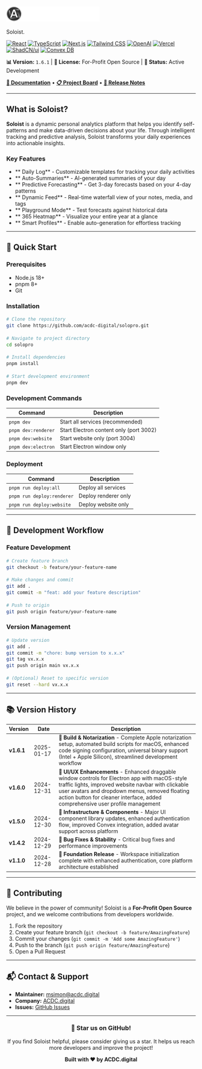 # <img src="public/logo-ACDC.svg" alt="ACDC Logo" height="40" align="center"/>
Soloist.


[![React](https://img.shields.io/badge/React-%2320232A.svg?style=for-the-badge&logo=react&logoColor=%2361DAFB)](https://reactjs.org/)
[![TypeScript](https://img.shields.io/badge/TypeScript-%233178C6.svg?style=for-the-badge&logo=typescript&logoColor=white)](https://www.typescriptlang.org/)
[![Next.js](https://img.shields.io/badge/Next.js-%23000000.svg?style=for-the-badge&logo=nextdotjs&logoColor=white)](https://nextjs.org/)
[![Tailwind CSS](https://img.shields.io/badge/Tailwind_CSS-%2306B6D4.svg?style=for-the-badge&logo=tailwindcss&logoColor=white)](https://tailwindcss.com/)
[![OpenAI](https://img.shields.io/badge/OpenAI-%23000000.svg?style=for-the-badge&logo=OpenAI&logoColor=white)](https://www.openai.com/)
[![Vercel](https://img.shields.io/badge/Vercel-%23000000.svg?style=for-the-badge&logo=Vercel&logoColor=white)](https://vercel.com/)
[![ShadCN/ui](https://img.shields.io/badge/shadcn/ui-%2327272A.svg?style=for-the-badge&logoColor=white)](https://ui.shadcn.com/)
[![Convex DB](https://img.shields.io/badge/Convex_DB-%23450AFF.svg?style=for-the-badge&logo=convex&logoColor=white)](https://convex.dev/)

**📊 Version:** `1.6.1` | **📝 License:** For-Profit Open Source | **🚀 Status:** Active Development

[**📖 Documentation**](https://github.com/acdc-digital/solopro/wiki) • [**📋 Project Board**](https://github.com/users/acdc-digital/projects/10) • [**🔖 Release Notes**](https://github.com/acdc-digital/solopro/releases)

</div>

---

## What is Soloist?

**Soloist** is a dynamic personal analytics platform that helps you identify self-patterns and make data-driven decisions about your life. Through intelligent tracking and predictive analysis, Soloist transforms your daily experiences into actionable insights.

### Key Features

- ** Daily Log** - Customizable templates for tracking your daily activities
- ** Auto-Summaries** - AI-generated summaries of your day
- ** Predictive Forecasting** - Get 3-day forecasts based on your 4-day patterns
- ** Dynamic Feed** - Real-time waterfall view of your notes, media, and tags
- ** Playground Mode** - Test forecasts against historical data
- ** 365 Heatmap** - Visualize your entire year at a glance
- ** Smart Profiles** - Enable auto-generation for effortless tracking

---

## 🚀 Quick Start

### Prerequisites

- Node.js 18+
- pnpm 8+
- Git

### Installation

```bash
# Clone the repository
git clone https://github.com/acdc-digital/solopro.git

# Navigate to project directory
cd solopro

# Install dependencies
pnpm install

# Start development environment
pnpm dev
```

### Development Commands

| Command | Description |
|---------|-------------|
| `pnpm dev` | Start all services (recommended) |
| `pnpm dev:renderer` | Start Electron content only (port 3002) |
| `pnpm dev:website` | Start website only (port 3004) |
| `pnpm dev:electron` | Start Electron window only |

### Deployment

| Command | Description |
|---------|-------------|
| `pnpm run deploy:all` | Deploy all services |
| `pnpm run deploy:renderer` | Deploy renderer only |
| `pnpm run deploy:website` | Deploy website only |

---

## 🔧 Development Workflow

### Feature Development

```bash
# Create feature branch
git checkout -b feature/your-feature-name

# Make changes and commit
git add .
git commit -m "feat: add your feature description"

# Push to origin
git push origin feature/your-feature-name
```

### Version Management

```bash
# Update version
git add .
git commit -m "chore: bump version to x.x.x"
git tag vx.x.x
git push origin main vx.x.x

# (Optional) Reset to specific version
git reset --hard vx.x.x
```

---

## 📚 Version History

| Version | Date | Description |
|---------|------|-------------|
| **v1.6.1** | 2025-01-17 | 🚀 **Build & Notarization** - Complete Apple notarization setup, automated build scripts for macOS, enhanced code signing configuration, universal binary support (Intel + Apple Silicon), streamlined development workflow |
| **v1.6.0** | 2024-12-31 | 🎨 **UI/UX Enhancements** - Enhanced draggable window controls for Electron app with macOS-style traffic lights, improved website navbar with clickable user avatars and dropdown menus, removed floating action button for cleaner interface, added comprehensive user profile management |
| **v1.5.0** | 2024-12-30 | 🔧 **Infrastructure & Components** - Major UI component library updates, enhanced authentication flow, improved Convex integration, added avatar support across platform |
| **v1.4.2** | 2024-12-29 | 🐛 **Bug Fixes & Stability** - Critical bug fixes and performance improvements |
| **v1.1.0** | 2024-12-28 | 🚀 **Foundation Release** - Workspace initialization complete with enhanced authentication, core platform architecture established |

---

## 🤝 Contributing

We believe in the power of community! Soloist is a **For-Profit Open Source** project, and we welcome contributions from developers worldwide.

1. Fork the repository
2. Create your feature branch (`git checkout -b feature/AmazingFeature`)
3. Commit your changes (`git commit -m 'Add some AmazingFeature'`)
4. Push to the branch (`git push origin feature/AmazingFeature`)
5. Open a Pull Request

---

## 📬 Contact & Support

- **Maintainer:** msimon@acdc.digital
- **Company:** [ACDC.digital](https://acdc.digital)
- **Issues:** [GitHub Issues](https://github.com/acdc-digital/solopro/issues)

---

<div align="center">

### 🌟 Star us on GitHub!

If you find Soloist helpful, please consider giving us a star. It helps us reach more developers and improve the project!

**Built with ❤️ by ACDC.digital**

</div>
